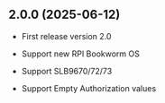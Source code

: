 ## 2.0.0 (2025-06-12)
* First release version 2.0

* Support new RPI Bookworm OS

* Support SLB9670/72/73

* Support Empty Authorization values 

  
